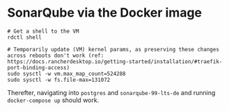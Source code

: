 # SonarQube via the Docker image

```text
# Get a shell to the VM
rdctl shell

# Temporarily update (VM) kernel params, as preserving these changes across reboots don't work (ref: https://docs.rancherdesktop.io/getting-started/installation/#traefik-port-binding-access)
sudo sysctl -w vm.max_map_count=524288
sudo sysctl -w fs.file-max=131072
```

Therefter, navigating into `postgres` and `sonarqube-99-lts-de` and running `docker-compose up` should work.
